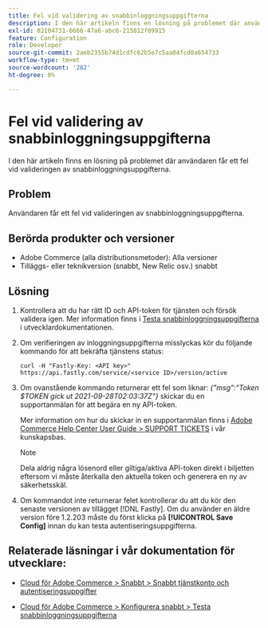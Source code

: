 ```yaml
---
title: Fel vid validering av snabbinloggningsuppgifterna
description: I den här artikeln finns en lösning på problemet där användaren får ett fel vid valideringen av snabbinloggningsuppgifterna.
exl-id: 02104731-6666-47a6-abc6-215812f09915
feature: Configuration
role: Developer
source-git-commit: 2aeb2355b74d1cdfc62b5e7c5aa04fcd0a654733
workflow-type: tm+mt
source-wordcount: '282'
ht-degree: 0%

---
```


# Fel vid validering av snabbinloggningsuppgifterna

I den här artikeln finns en lösning på problemet där användaren får ett fel vid valideringen av snabbinloggningsuppgifterna.

## Problem

Användaren får ett fel vid valideringen av snabbinloggningsuppgifterna.

## Berörda produkter och versioner

* Adobe Commerce (alla distributionsmetoder): Alla versioner
* Tilläggs- eller teknikversion (snabbt, New Relic osv.) snabbt

## Lösning

1. Kontrollera att du har rätt ID och API-token för tjänsten och försök validera igen. Mer information finns i [Testa snabbinloggningsuppgifterna](https://experienceleague.adobe.com/sv/docs/commerce-cloud-service/user-guide/cdn/setup-fastly/fastly-configuration#test-the-fastly-credentials) i utvecklardokumentationen.
1. Om verifieringen av inloggningsuppgifterna misslyckas kör du följande kommando för att bekräfta tjänstens status:

   ```curl
   curl -H "Fastly-Key: <API key>" https://api.fastly.com/service/<service ID>/version/active
   ```

1. Om ovanstående kommando returnerar ett fel som liknar: *{&quot;msg&quot;:&quot;Token $TOKEN gick ut 2021-09-28T02:03:37Z&quot;}* skickar du en supportanmälan för att begära en ny API-token.

   Mer information om hur du skickar in en supportanmälan finns i [Adobe Commerce Help Center User Guide > SUPPORT TICKETS](/help/help-center-guide/help-center/magento-help-center-user-guide.md#support-tickets) i vår kunskapsbas.

   >[!NOTE]
   >
   >Dela aldrig några lösenord eller giltiga/aktiva API-token direkt i biljetten eftersom vi måste återkalla den aktuella token och generera en ny av säkerhetsskäl.

1. Om kommandot inte returnerar felet kontrollerar du att du kör den senaste versionen av tillägget [!DNL Fastly]. Om du använder en äldre version före 1.2.203 måste du först klicka på **[!UICONTROL Save Config]** innan du kan testa autentiseringsuppgifterna.

## Relaterade läsningar i vår dokumentation för utvecklare:

* [Cloud för Adobe Commerce > Snabbt > Snabbt tjänstkonto och autentiseringsuppgifter](https://experienceleague.adobe.com/sv/docs/commerce-cloud-service/user-guide/cdn/fastly#fastly-service-account-and-credentials)

* [Cloud för Adobe Commerce > Konfigurera snabbt > Testa snabbinloggningsuppgifterna](https://experienceleague.adobe.com/sv/docs/commerce-cloud-service/user-guide/cdn/setup-fastly/fastly-configuration#test-the-fastly-credentials)
